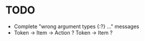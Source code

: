 TODO 
====

* Complete "wrong argument types {:?} ..." messages
* Token -> Item -> Action ?     Token -> Item ?
